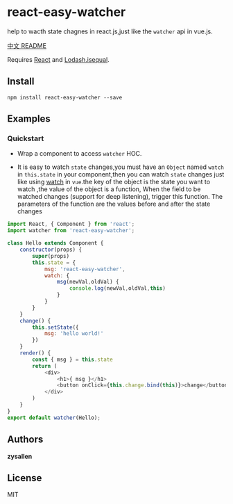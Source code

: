 # react-easy-watcher

help to wacth state chagnes in react.js,just like the `watcher` api in vue.js.

[中文 README](README-zh_CN.md)

Requires [React](https://github.com/facebook/react) and [Lodash.isequal](https://lodash.com/).


## Install

```
npm install react-easy-watcher --save
```

## Examples

### Quickstart

* Wrap a component to access `watcher` HOC.

* It is easy to watch `state` changes,you must have an `Object` named `watch` in `this.state` in  your component,then you can watch `state` changes just like using  [watch](https://cn.vuejs.org/v2/guide/computed.html#%E4%BE%A6%E5%90%AC%E5%99%A8) in `vue`.the key of the object is the state you want to watch ,the value of the object is a function, When the field to be watched changes (support for deep listening), trigger this function. The parameters of the function are the values before and after the state changes


```js
import React, { Component } from 'react';
import watcher from 'react-easy-watcher';

class Hello extends Component {
    constructor(props) {
        super(props)
        this.state = {
            msg: 'react-easy-watcher',
            watch: {
                msg(newVal,oldVal) {
                    console.log(newVal,oldVal,this)
                }
            }
        }
    }
    change() {
        this.setState({
            msg: 'hello world!'
        })
    }
    render() {
        const { msg } = this.state
        return (
            <div>
                <h1>{ msg }</h1>
                <button onClick={this.change.bind(this)}>change</button>
            </div>
        )
    }
}
export default watcher(Hello);
```


## Authors

**zysallen**


## License

MIT
